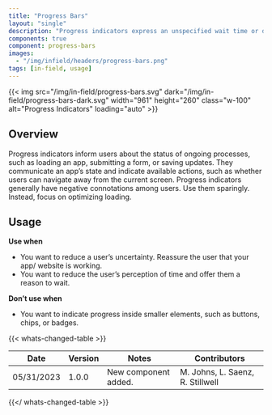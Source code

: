```yaml
---
title: "Progress Bars"
layout: "single"
description: "Progress indicators express an unspecified wait time or display the length of a process."
components: true
component: progress-bars
images:
  - "/img/infield/headers/progress-bars.png"
tags: [in-field, usage]
---
```


{{< img src="/img/in-field/progress-bars.svg" dark="/img/in-field/progress-bars-dark.svg" width="961" height="260" class="w-100" alt="Progress Indicators" loading="auto" >}}

## Overview

Progress indicators inform users about the status of ongoing processes, such as loading an app, submitting a form, or saving updates. They communicate an app’s state and indicate available actions, such as whether users can navigate away from the current screen. Progress indicators generally have negative connotations among users. Use them sparingly. Instead, focus on optimizing loading.

## Usage

**Use when**

- You want to reduce a user’s uncertainty. Reassure the user that your app/ website is working.
- You want to reduce the user’s perception of time and offer them a reason to wait.

**Don’t use when**

- You want to indicate progress inside smaller elements, such as buttons, chips, or badges.

{{< whats-changed-table >}}

| Date       | Version | Notes                | Contributors                                                                                                                |
| ---------- | ------- | -------------------- | --------------------------------------------------------------------------------------------------------------------------- |
| 05/31/2023 | 1.0.0   | New component added. | M. Johns, L. Saenz, R. Stillwell |

{{</ whats-changed-table >}}
